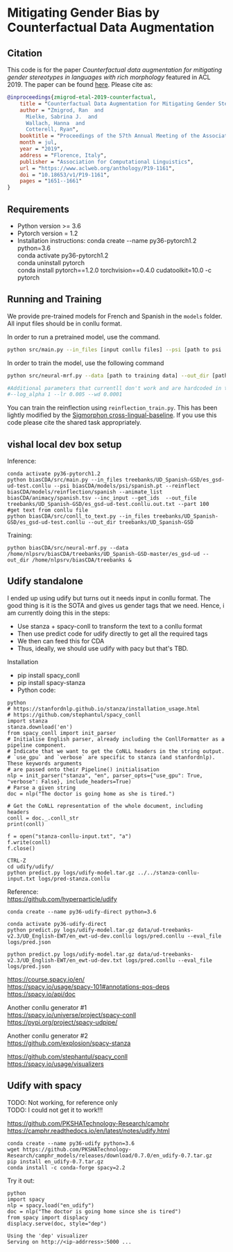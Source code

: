 # Mitigating Gender Bias by Counterfactual Data Augmentation

## Citation
This code is for the paper
_Counterfactual data augmentation for mitigating gender stereotypes in languages with rich morphology_
featured in ACL 2019.
The paper can be found [here](https://www.aclweb.org/anthology/P19-1161v2.pdf).
Please cite as:
```bibtex
@inproceedings{zmigrod-etal-2019-counterfactual,
    title = "Counterfactual Data Augmentation for Mitigating Gender Stereotypes in Languages with Rich Morphology",
    author = "Zmigrod, Ran  and
      Mielke, Sabrina J.  and
      Wallach, Hanna  and
      Cotterell, Ryan",
    booktitle = "Proceedings of the 57th Annual Meeting of the Association for Computational Linguistics",
    month = jul,
    year = "2019",
    address = "Florence, Italy",
    publisher = "Association for Computational Linguistics",
    url = "https://www.aclweb.org/anthology/P19-1161",
    doi = "10.18653/v1/P19-1161",
    pages = "1651--1661"
}
```
## Requirements
* Python version >= 3.6
* Pytorch version = 1.2
* Installation instructions:
conda create --name py36-pytorch1.2 python=3.6 \
conda activate py36-pytorch1.2 \
conda uninstall pytorch \
conda install pytorch==1.2.0 torchvision==0.4.0 cudatoolkit=10.0 -c pytorch


## Running and Training
We provide pre-trained models for French and Spanish in the `models` folder.
All input files should be in conllu format.

In order to run a pretrained model, use the command.
```bash
python src/main.py --in_files [input conllu files] --psi [path to psi .pt file] --reinflect [path to reinflectino model] --animate_list [path to animacy list] --inc_input --get_ids  --out_file [path to output_file] --part 100
```
In order to train the model, use the following command
```bash
python src/neural-mrf.py --data [path to training data] --out_dir [path to output directory]

#Additional parameters that currentll don't work and are hardcoded in the code.
#--log_alpha 1 --lr 0.005 --wd 0.0001
```
You can train the reinflection using `reinflection_train.py`.
This has been lightly modified by the [Sigmorphon cross-lingual-baseline](https://github.com/sigmorphon/crosslingual-inflection-baseline).
If you use this code please cite the shared task appropriately.


## vishal local dev box setup

Inference:
```
conda activate py36-pytorch1.2
python biasCDA/src/main.py --in_files treebanks/UD_Spanish-GSD/es_gsd-ud-test.conllu --psi biasCDA/models/psi/spanish.pt --reinflect biasCDA/models/reinflection/spanish --animate_list biasCDA/animacy/spanish.tsv --inc_input --get_ids  --out_file treebanks/UD_Spanish-GSD/es_gsd-ud-test.conllu.out.txt --part 100
#get text from conllu file
python biasCDA/src/conll_to_text.py --in_files treebanks/UD_Spanish-GSD/es_gsd-ud-test.conllu --out_dir treebanks/UD_Spanish-GSD
```

Training:
```
python biasCDA/src/neural-mrf.py --data /home/nlpsrv/biasCDA/treebanks/UD_Spanish-GSD-master/es_gsd-ud --out_dir /home/nlpsrv/biasCDA/treebanks &
```


## Udify standalone

I ended up using udify but turns out it needs input in conllu format. The good thing is it is the SOTA and gives us gender tags that we need. Hence, i am currently doing this in the steps:

* Use stanza + spacy-conll to transform the text to a conllu format
* Then use predict code for udify directly to get all the required tags
* We then can feed this for CDA
* Thus, ideally, we should use udify with pacy but that's TBD.

Installation
* pip install spacy_conll
* pip install spacy-stanza
* Python code:
```
python
# https://stanfordnlp.github.io/stanza/installation_usage.html
# https://github.com/stephantul/spacy_conll
import stanza
stanza.download('en')
from spacy_conll import init_parser
# Initialise English parser, already including the ConllFormatter as a pipeline component.
# Indicate that we want to get the CoNLL headers in the string output.
# `use_gpu` and `verbose` are specific to stanza (and stanfordnlp). These keywords arguments
# are passed onto their Pipeline() initialisation
nlp = init_parser("stanza", "en", parser_opts={"use_gpu": True, "verbose": False}, include_headers=True)
# Parse a given string
doc = nlp("The doctor is going home as she is tired.")

# Get the CoNLL representation of the whole document, including headers
conll = doc._.conll_str
print(conll)

f = open("stanza-conllu-input.txt", "a")
f.write(conll)
f.close()

CTRL-Z
cd udify/udify/
python predict.py logs/udify-model.tar.gz ../../stanza-conllu-input.txt logs/pred-stanza.conllu
```


Reference: \
https://github.com/hyperparticle/udify

```
conda create --name py36-udify-direct python=3.6

conda activate py36-udify-direct
python predict.py logs/udify-model.tar.gz data/ud-treebanks-v2.3/UD_English-EWT/en_ewt-ud-dev.conllu logs/pred.conllu --eval_file logs/pred.json

python predict.py logs/udify-model.tar.gz data/ud-treebanks-v2.3/UD_English-EWT/en_ewt-ud-dev.txt logs/pred.conllu --eval_file logs/pred.json
```

https://course.spacy.io/en/ \
https://spacy.io/usage/spacy-101#annotations-pos-deps \
https://spacy.io/api/doc

Another conllu generator #1\
https://spacy.io/universe/project/spacy-conll \
https://pypi.org/project/spacy-udpipe/

Another conllu generator #2\
https://github.com/explosion/spacy-stanza

https://github.com/stephantul/spacy_conll \
https://spacy.io/usage/visualizers




## Udify with spacy
TODO: Not working, for reference only \
TODO: I could not get it to work!!!

https://github.com/PKSHATechnology-Research/camphr \
https://camphr.readthedocs.io/en/latest/notes/udify.html

```
conda create --name py36-udify python=3.6
wget https://github.com/PKSHATechnology-Research/camphr_models/releases/download/0.7.0/en_udify-0.7.tar.gz
pip install en_udify-0.7.tar.gz
conda install -c conda-forge spacy=2.2
```

Try it out:
```
python
import spacy
nlp = spacy.load("en_udify")
doc = nlp("The doctor is going home since she is tired")
from spacy import displacy
displacy.serve(doc, style="dep")

Using the 'dep' visualizer
Serving on http://<ip-addrress>:5000 ...
```
